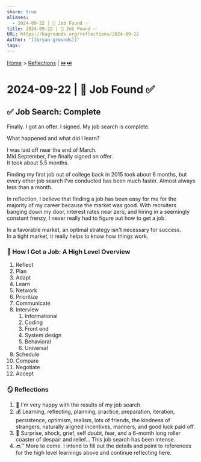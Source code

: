 ```yaml
---
share: true
aliases:
  - 2024-09-22 | 💼 Job Found ✅
title: 2024-09-22 | 💼 Job Found ✅
URL: https://bagrounds.org/reflections/2024-09-22
Author: "[[bryan-grounds]]"
tags: 
---
```

[Home](../index.md) > [Reflections](./index.md) | [⏮️](./2024-09-11.md) [⏭️](./2024-10-10.md)  
# 2024-09-22 | 💼 Job Found ✅  
## ✅ Job Search: Complete  
Finally. I got an offer. I signed. My job search is complete.  
  
What happened and what did I learn?  
  
I was laid off near the end of March.  
Mid September, I've finally signed an offer.  
It took about 5.5 months.  
  
Finding my first job out of college back in 2015 took about 6 months, but every other job search I've conducted has been much faster. Almost always less than a month.  
  
In reflection, I believe that finding a job has been easy for me for the majority of my career because the market was good. With recruiters banging down my door, interest rates near zero, and hiring in a seemingly constant frenzy, I never really had to figure out how to get a job.  
  
In a favorable market, an optimal strategy isn't necessary for success.  
In a tight market, it really helps to know how things work.  
  
### 📑 How I Got a Job: A High Level Overview  
1. Reflect  
2. Plan  
3. Adapt  
4. Learn  
5. Network  
6. Prioritize  
7. Communicate  
8. Interview  
    1. Informational  
    2. Coding  
    3. Front end  
    4. System design  
    5. Behavioral  
    6. Universal  
9. Schedule  
10. Compare  
11. Negotiate  
12. Accept  
  
### 🪞 Reflections  
1. 🎉 I'm very happy with the results of my job search.  
2. 💰 Learning, reflecting, planning, practice, preparation, iteration, persistence, optimism, realism, lots of friends, the kindness of strangers, naturally aligned incentives, manners, and good luck paid off.   
3. 🎢 Surprise, shock, grief, self doubt, fear, and a 6-month long roller coaster of despair and relief... This job search has been intense.  
4. 🔜™️ More to come. I intend to fill out the details and point to references for the high level learnings above and continue reflecting here.  
